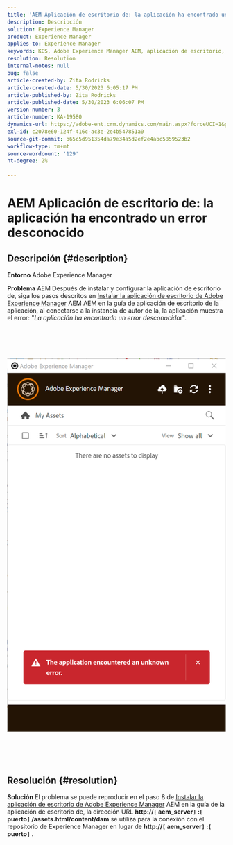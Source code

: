 ```yaml
---
title: 'AEM Aplicación de escritorio de: la aplicación ha encontrado un error desconocido'
description: Descripción
solution: Experience Manager
product: Experience Manager
applies-to: Experience Manager
keywords: KCS, Adobe Experience Manager AEM, aplicación de escritorio, aplicación de escritorio, se ha encontrado un error desconocido, preguntas frecuentes
resolution: Resolution
internal-notes: null
bug: false
article-created-by: Zita Rodricks
article-created-date: 5/30/2023 6:05:17 PM
article-published-by: Zita Rodricks
article-published-date: 5/30/2023 6:06:07 PM
version-number: 3
article-number: KA-19580
dynamics-url: https://adobe-ent.crm.dynamics.com/main.aspx?forceUCI=1&pagetype=entityrecord&etn=knowledgearticle&id=37f9b183-14ff-ed11-8f6e-6045bd006b25
exl-id: c2078e60-124f-416c-ac3e-2e4b547851a0
source-git-commit: b65c5d951354da79e34a5d2ef2e4abc5859523b2
workflow-type: tm+mt
source-wordcount: '129'
ht-degree: 2%

---
```


# AEM Aplicación de escritorio de: la aplicación ha encontrado un error desconocido

## Descripción {#description}


<b>Entorno</b>
Adobe Experience Manager

<b>Problema</b>
AEM Después de instalar y configurar la aplicación de escritorio de, siga los pasos descritos en [Instalar la aplicación de escritorio de Adobe Experience Manager](https://experienceleague.adobe.com/docs/experience-manager-desktop-app/using/install-upgrade.html?lang=en#install-v2) AEM AEM en la guía de aplicación de escritorio de la aplicación, al conectarse a la instancia de autor de la, la aplicación muestra el error: &quot;*La aplicación ha encontrado un error desconocido*r&quot;.
<br><br><br> <br><br> ![](assets/___42f9b183-14ff-ed11-8f6e-6045bd006b25___.png)<br><br> <br><br> 

## Resolución {#resolution}


<b>Solución</b>
El problema se puede reproducir en el paso 8 de [Instalar la aplicación de escritorio de Adobe Experience Manager](https://experienceleague.adobe.com/docs/experience-manager-desktop-app/using/install-upgrade.html?lang=en#install-v2) AEM en la guía de la aplicación de escritorio de, la dirección URL <b>http://`[` aem_server`]` :`[` puerto`]` /assets.html/content/dam</b> se utiliza para la conexión con el repositorio de Experience Manager en lugar de <b>http://`[` aem_server`]` :`[` puerto`]` </b>.
